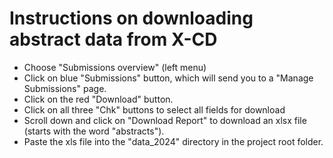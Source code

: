 # Instructions on downloading abstract data from X-CD

- Choose "Submissions overview" (left menu)
- Click on blue "Submissions" button, which will send you to a "Manage Submissions" page.
- Click on the red "Download" button.
- Click on all three "Chk" buttons to select all fields for download
- Scroll down and click on "Download Report" to download an xlsx file (starts with the word "abstracts").
- Paste the xls file into the "data_2024" directory in the project root folder.


<!-- # Instructions on uploading data to X-CD -->